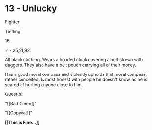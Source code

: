 # 13 - Unlucky

Fighter

Tiefling

16

♂ - 25,21,92

All black clothing. Wears a hooded cloak covering a belt strewn with daggers. They also have a belt pouch carrying all of their money.

  

Has a good moral compass and violently upholds that moral compass; rather conceited. Is most honest with people he doesn't know, as he is scared of hurting anyone close to him.

  

Quest(s):

"[[Bad Omen]]"

"[[Copycat]]"

  

**[[This is Fine…]]**

  
